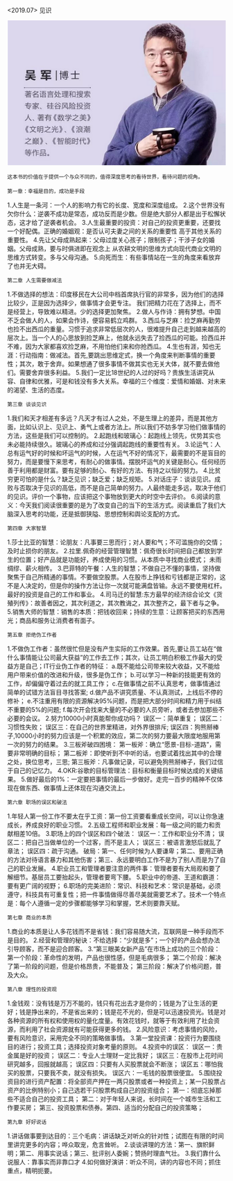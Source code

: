 <2019.07> 见识

![Image text](https://github.com/ZhouRock/ReadBooks/blob/master/Images/%E5%90%B4%E5%86%9B.png)

    这本书的价值在于提供一个与众不同的，值得深度思考的看待世界，看待问题的视角。

    第一章：幸福是目的，成功是手段

1.人生是一条河：一个人的影响力有它的长度、宽度和深度组成。
2.这个世界没有欠你什么：逆袭不成功是常态，成功反而是少数。但是绝大部分人都是出于松懈状态，这才给了逆袭者机会。
3.人生最重要的投资：对自己的投资更重要，还要找一个好配偶。正确的婚姻观：是否认可夫妻之间的关系的重要性 高于其他关系的重要性。
4.先让父母成熟起来：父母过度关心孩子；限制孩子；干涉子女的婚姻。父母成熟，要与时俱进即在观念上 从农耕文明的思维方式向现代商业文明的思维方式转变。多与父母沟通。
5.向死而生：有些事情站在一生的角度来看放弃了也并无大碍。

    第二章 人生需要做减法

1.不做选择的想法：印度移民在大公司中档首席执行官的非常多，因为他们的选择比较少，正是因为选择少，做事情才会更专注。 我们把精力花在了选择上，而不是经营上，导致难以精进。少的选择更加聚焦。
2.做人与作诗：拥有梦想。中国不乏会做人的人，如果会作诗，便容易鹤立鸡群。
3.西瓜与芝麻：捡芝麻再勤劳也捡不出西瓜的重量。习惯于追求非常低层次的人，很难提升自己走到越来越高的层次上。当一个人的心思放到捡芝麻上，他就永远失去了捡西瓜的可能。捡西瓜并不难，因为大家都喜欢捡芝麻，不用怕他们来和你抢西瓜。
4.生也有涯，知也无涯：行动指南：做减法。首先,要跳出思维定式，换一个角度来判断事情的重要性；其次，敢于舍弃。如果想通了很多事情不做其实也无关大体，就不要去做他们。需要舍弃很多利益。
5.我们一定比18世纪的人过的好吗？贵族生活讲究从容、自律和优雅，可是和钱没有多大关系。幸福的三个维度：爱情和婚姻、对未来的渴望、生活的态度。
    
    第三章 谈谈见识

1.我们和天才相差有多远？凡天才有过人之处，不是生理上的差异，而是其他方面，比如认识上、见识上、勇气上或者方法上。所以我们不妨多学习他们做事情的方法，这些是我们可以控制的。
2.起跑线和玻璃心：起跑线上领先，优势其实也未必能持续很久。玻璃心的养成和过分强调起跑线的重要性有关。
3.论运气：人总有运气好的时候和坏运气的时候，人在运气不好的情况下，最需要的不是盲目的努力，而是要慢下来思考，有耐心的做事情。摆脱坏运气的关键是耐心。任何经历善于利用都是财富。要有足够的耐心、有好的方法、有持之以恒的努力。
4.比贫穷更可怕的是什么？缺乏见识；缺乏爱；缺乏规矩。
5.对话庄子：谈谈见识。成败与否取决于见识的高低，而不是自己简单的努力。人最终能走多远，取决于他们的见识。评价一个事物，应该把这个事物放到更大的时空中去评价。
6.阅读的意义：今天我们阅读很重要的是为了改变自己的当下的生活方式。阅读重启了我们大脑深入思考的功能，还是抵御狭隘、思想控制和舆论支配的方式。

    第四章 大家智慧

1.莎士比亚的智慧：论朋友：凡事要三思而行；对人要和气；不可滥施你的交情；及时止损你的朋友。
2.拉里.佩奇的经营管理智慧：佩奇很长时间把自己都放到学生的位置；好产品就是功能好，养成使用的习惯。从本质中寻找商业模式； 未雨绸缪、薪火相传。
3.巴菲特的午餐：人生的智慧；不做自己不懂的事情，坚持做聚焦于自己所精通的事情。不要做空股票。人在股市上挣钱和亏钱都是正常的，这不是人决定的，但是你的操作方法让你一次就可能满盘皆输。永远不要使用杠杆。最好的投资是自己的工作和事业。
4.司马迁的智慧:东方最早的经济综合论文《货殖列传》：故善者因之，其次利道之，其次教诲之，其次整齐之，最下者与之争。
5.销售大师的智慧：销售的本质：把钱收回来；持续的生意：让顾客把买的东西用光；商品和服务让消费者有面子。

    第五章 拒绝伪工作者

1.不做伪工作者：虽然很忙但是没有产生实际的工作效果。首先,要让员工站在“做什么事情能让公司最大获益”的工作去工作；其次，让员工明白积极工作最大的受益方是自己；IT行业伪工作者的特征：
a.既不能给公司带来较大收益，又不能给用户带来价值的改进和升级，很多是伪工作；
b.可以学习一种新的技能更有效的工作，却偏偏守着过去的就工具工作；
c.在做事情之前不认真思考，做事情通过简单的试错方法盲目寻找答案;
d.做产品不讲究质量、不认真测试，上线后不停的修补；
e.不注重用有限的资源解决95%问题，而是把大部分时间和精力用于纠结不重要的5%的问题;
f.每次开会找来大量的不必要的人员旁听，或者去参加那些不必要的会议。
2.努力10000小时真能帮你成功吗？
误区一：简单重复；
误区二：习惯性失败；
误区三：在自己的世界里精进，对外界很排斥;
误区四：狗熊掰棒子,10000小时的努力应该是一个积累的效应，第二次的努力要最大限度地服用第一次的努力的结果。
3.三板斧破四困境：
第一板斧：确立“愿景-目标-道路”，需要非常明确的目标；
第二板斧：即使听到不中听的话，也要试着找出其中的合理之处，换位思考，三思;
第三板斧：凡事做记录，可以避免狗熊掰棒子，我们过信于自己的记忆力。
4.OKR:谷歌的目标管理法：目标和衡量目标时候达成的关键结果。
5.做好最后的1%：一定要把事情的最后一步做好。走完一百步的精神不仅体现在做东西、做事情上还体现在沟通交流上。

    第六章 职场的误区和破法

1.年轻人第一份工作不要太在乎工资：第一份工资要看重成长空间，可以让你急速成长，养成良好的职业习惯。
2.五级工程师和职业发展：每一级之间的能力和贡献相差10倍。
3.职场上的四个误区和四个破法：
误区一：工作和职业分不清；
误区二：把自己当做单位的一个过客，而不是主人；
误区三：被语言激怒后就乱了章法；
误区四：疏于沟通。
破局：第一、任何时候为人要谦卑；第二、要用正确的方法对待语言暴力和其他伤害；第三、永远要明白工作不是为了别人而是为了自己的职业发展。
4.职业员工和管理者要注意的两件事：管理者要有大局观和要了解细节。基层员工要抬起头，管理者要弯下腰。
5.职业中的帝道、王道和霸道：要有更广阔的视野；
6.职场的完美进阶：常识、科技和艺术：常识是基础，必须遵守，科技具有可重复性；把一件事情做得尽善尽美就需要艺术了。技术一个特点是：每个人遵循一定的步骤都能够学习和掌握，艺术则要靠天赋。

    第七章 商业的本质

1.商业的本质是让人多花钱而不是省钱：我们容易随大流，互联网是一种手段而不是目的。
2.经营和管理的秘诀：不给选择：“少就是多”；一个好的产品会想办法引导顾客，而不是迎合顾客。
3.“第三眼美女新产品”在市场上成功的三个阶段：
第一个阶段：革命性的发明，产品也很性感，但是毛病很多；
第二个阶段：解决了第一阶段的问题，但是价格昂贵，不能普及；
第三阶段：解决了价格问题，普及大众。

    第八章 理性的投资观

1.金钱观：没有钱是万万不能的，钱只有花出去才是你的；钱是为了让生活的更好；钱是挣出来的，不是省出来的；钱是花不光的，但是可以迅速投资光。钱是对各种资源的所有权和使用权的量化度量。有效花钱时，就等于有效利用了社会资源，而利用了社会资源就有可能获得更多的钱。
2.风险意识：考虑事情的风险，要有风险意识，采用完全不同的策略做事情。
3.第一堂投资课：投资行为要围绕目的进行；投资工具；选择投资对象考量的原则。
4.投资中的误区：
误区一：贵金属是好的投资；
误区二：专业人士理财一定比我好；
误区三：在股市上花时间研究越多，回报就越高；
误区四：只要有人买股票就会不断涨；
误区五：哪怕我买的股票，只要我不卖，就没有损失。
误区六：一毛钱的股票很便宜。
5.围绕投资目的进行资产配置：将全部资产押在一两只股票或者一种投资上；某一只股票占资产的比例特别小；自己选若干只股票构成自己的投资组合；
第一：彻底忘掉那些不适合自己的投资工具；
第二：对于年轻人来说，长时间在一个城市生活和工作要买房；
第三、投资股票和债券。第四、适当的分配自己的投资策略；
 
    第九章 好好说话

1.讲话做事要到达目的：三个毛病：讲话缺乏对听众的针对性；试图在有限的时间里讲完更多的内容；哗众取宠，危言耸听。
2.谈谈讲理的方法：第一、旗帜鲜明；第二、用事实说话；第三、批评别人委婉；赞扬时理直气壮。
3.我们靠什么说服人：靠事实而非靠口才
4.如何做好演讲：听众不同，讲的内容也不同；抓住重点，精明扼要。
